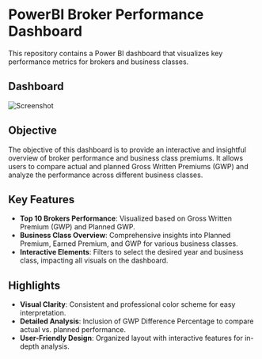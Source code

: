 # PowerBI Broker Performance Dashboard

This repository contains a Power BI dashboard that visualizes key performance metrics for brokers and business classes.

## Dashboard
![Screenshot](https://github.com/rik511/Broker-Performance-Dashboard/assets/132072345/d651820f-8fcc-4698-9c7a-735b7a387cf4)

## Objective

The objective of this dashboard is to provide an interactive and insightful overview of broker performance and business class premiums. It allows users to compare actual and planned Gross Written Premiums (GWP) and analyze the performance across different business classes.

## Key Features

- **Top 10 Brokers Performance**: Visualized based on Gross Written Premium (GWP) and Planned GWP.
- **Business Class Overview**: Comprehensive insights into Planned Premium, Earned Premium, and GWP for various business classes.
- **Interactive Elements**: Filters to select the desired year and business class, impacting all visuals on the dashboard.

## Highlights

- **Visual Clarity**: Consistent and professional color scheme for easy interpretation.
- **Detailed Analysis**: Inclusion of GWP Difference Percentage to compare actual vs. planned performance.
- **User-Friendly Design**: Organized layout with interactive features for in-depth analysis.



